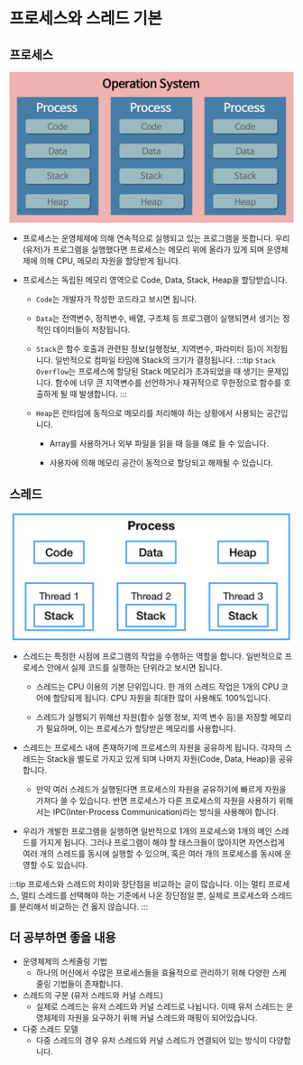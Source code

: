 # 프로세스와 스레드 기본

## 프로세스

![process.png](../images/process.png)

- 프로세스는 운영체제에 의해 연속적으로 실행되고 있는 프로그램을 뜻합니다. 우리(유저)가 프로그램을 실행했다면 프로세스는 메모리 위에 올라가 있게 되며 운영체제에 의해 CPU, 메모리 자원을 할당받게 됩니다.

- 프로세스는 독립된 메모리 영역으로 Code, Data, Stack, Heap을 할당받습니다.
    - `Code`는 개발자가 작성한 코드라고 보시면 됩니다.
    - `Data`는 전역변수, 정적변수, 배열, 구조체 등 프로그램이 실행되면서 생기는 정적인 데이터들이 저장됩니다.
    - `Stack`은 함수 호출과 관련된 정보(실행정보, 지역변수, 파라미터 등)이 저장됩니다. 일반적으로 컴파일 타임에 Stack의 크기가 결정됩니다.
        :::tip
        `Stack Overflow`는 프로세스에 할당된 Stack 메모리가 초과되었을 때 생기는 문제입니다.
        함수에 너무 큰 지역변수를 선언하거나 재귀적으로 무한정으로 함수를 호출하게 될 때 발생합니다.
        :::

    - `Heap`은 런타임에 동적으로 메모리를 처리해야 하는 상황에서 사용되는 공간입니다.
        - Array를 사용하거나 외부 파일을 읽을 때 등을 예로 들 수 있습니다.

        - 사용자에 의해 메모리 공간이 동적으로 할당되고 해제될 수 있습니다.

## 스레드

![thread.png](../images/thread.png)

- 스레드는 특정한 시점에 프로그램의 작업을 수행하는 역할을 합니다. 일반적으로 프로세스 안에서 실제 코드를 실행하는 단위라고 보시면 됩니다.
    - 스레드는 CPU 이용의 기본 단위입니다. 한 개의 스레드 작업은 1개의 CPU 코어에 할당되게 됩니다. CPU 자원을 최대한 많이 사용해도 100%입니다.
   
    - 스레드가 실행되기 위해선 자원(함수 실행 정보, 지역 변수 등)을 저장할 메모리가 필요하며, 이는 프로세스가 할당받은 메모리를 사용합니다.

- 스레드는 프로세스 내에 존재하기에 프로세스의 자원을 공유하게 됩니다. 각자의 스레드는 Stack을 별도로 가지고 있게 되며 나머지 자원(Code, Data, Heap)을 공유합니다.
    - 만약 여러 스레드가 실행된다면 프로세스의 자원을 공유하기에 빠르게 자원을 가져다 쓸 수 있습니다. 반면 프로세스가 다른 프로세스의 자원을 사용하기 위해서는 IPC(Inter-Process Communication)라는 방식을 사용해야 합니다.

- 우리가 개발한 프로그램을 실행하면 일반적으로 1개의 프로세스와 1개의 메인 스레드를 가지게 됩니다. 그러나 프로그램이 해야 할 태스크들이 많아지면 자연스럽게 여러 개의 스레드를 동시에 실행할 수 있으며, 혹은 여러 개의 프로세스를 동시에 운영할 수도 있습니다.

:::tip
프로세스와 스레드의 차이와 장단점을 비교하는 글이 많습니다. 이는 멀티 프로세스, 멀티 스레드를 선택해야 하는 기준에서 나온 장단점일 뿐, 실제로 프로세스와 스레드를 분리해서 비교하는 건 옳지 않습니다.
:::

## 더 공부하면 좋을 내용

- 운영체제의 스케줄링 기법
    - 하나의 머신에서 수많은 프로세스들을 효율적으로 관리하기 위해 다양한 스케줄링 기법들이 존재합니다.
- 스레드의 구분 (유저 스레드와 커널 스레드)
    - 실제로 스레드는 유저 스레드와 커널 스레드로 나뉩니다. 이때 유저 스레드는 운영체제의 자원을 요구하기 위해 커널 스레드와 매핑이 되어있습니다.
- 다중 스레드 모델
    - 다중 스레드의 경우 유저 스레드와 커널 스레드가 연결되어 있는 방식이 다양합니다.